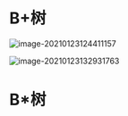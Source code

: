 # B+树

![image-20210123124411157](https://gitee.com/likeloveC/picture_bed/raw/master/img/8.26/20210123124411.png)

![image-20210123132931763](https://gitee.com/likeloveC/picture_bed/raw/master/img/8.26/20210123132931.png)

# B*树